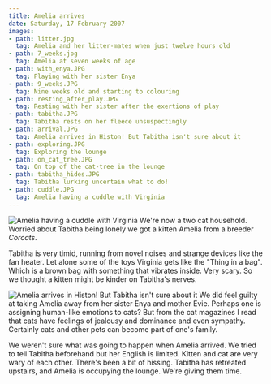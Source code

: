 ```yaml
---
title: Amelia arrives
date: Saturday, 17 February 2007
images:
- path: litter.jpg
  tag: Amelia and her litter-mates when just twelve hours old
- path: 7_weeks.jpg
  tag: Amelia at seven weeks of age
- path: with_enya.JPG
  tag: Playing with her sister Enya
- path: 9_weeks.JPG
  tag: Nine weeks old and starting to colouring
- path: resting_after_play.JPG
  tag: Resting with her sister after the exertions of play
- path: tabitha.JPG
  tag: Tabitha rests on her fleece unsuspectingly
- path: arrival.JPG
  tag: Amelia arrives in Histon! But Tabitha isn't sure about it
- path: exploring.JPG
  tag: Exploring the lounge
- path: on_cat_tree.JPG
  tag: On top of the cat-tree in the lounge
- path: tabitha_hides.JPG
  tag: Tabitha lurking uncertain what to do!
- path: cuddle.JPG
  tag: Amelia having a cuddle with Virginia
---
```

![Amelia having a cuddle with Virginia](cuddle.JPG)
We're now a two cat household. Worried about Tabitha being lonely we got a kitten Amelia from a breeder
*Corcats*.

Tabitha is very timid, running from novel noises and strange devices like the fan heater. Let alone some of the toys Virginia gets like the "Thing in a bag". Which is a brown bag with something that vibrates inside. Very scary. So we thought a kitten might be kinder on Tabitha's nerves.

![Amelia arrives in Histon! But Tabitha isn't sure about it](arrival.JPG)
We did feel guilty at taking Amelia away from her sister Enya and mother Evie. Perhaps one is assigning human-like emotions to cats? But from the cat magazines I read that cats have feelings of jealousy and dominance and even sympathy. Certainly cats and other pets can become part of one's family.

We weren't sure what was going to happen when Amelia arrived. We tried to tell Tabitha beforehand but her English is limited. Kitten and cat are very wary of each other. There's been a bit of hissing. Tabitha has retreated upstairs, and Amelia is occupying the lounge. We're giving them time.
